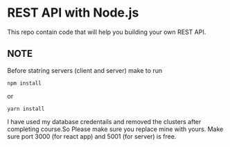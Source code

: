 # REST API with Node.js

This repo contain code that will help you building your own REST API.

## NOTE
Before statring servers (client and server) make to run
```
npm install
```
or 
```
yarn install
```
I have used my database credentails and removed the clusters after completing course.So Please make sure you replace mine with yours.
Make sure port 3000 (for react app) and 5001 (for server) is free.
